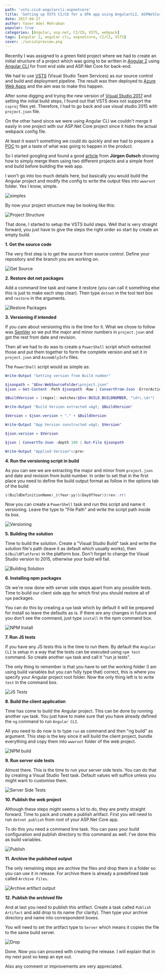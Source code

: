 ```yaml
---
path: 'vsts-cicd-angularcli-aspnetcore'
title: 'Setting up VSTS CI/CD for a SPA app using AngularCLI, ASPNetCore (Part 1)'
date: 2017-04-27
author: Yaser Adel Mehraban
popular: true
categories: [Angular, asp.net, CI/CD, VSTS, webpack]
tags: [angular 2, angular cli, aspnetcore, CI/CI, VSTS]
cover: ./socialpreview.png
---
```


Recently I was assigned to a green field project where we had to create an initial structure of a project which was going to be written in [Angular 2](https://angular.io/) using [Angular CLI](https://github.com/angular/angular-cli) for front end side and ASP.Net Core for back-end.

<!--more-->

We had to use [VSTS](https://www.visualstudio.com/team-services/) (Visual Studio Team Services) as our source control and build and deployment pipeline. The result was then deployed to [Azure Web Apps](https://azure.microsoft.com/en-au/services/app-service/web/) and the aim was to make this happen.

After some digging and trying the new version of [Visual Studio 2017](https://www.visualstudio.com/vs/whatsnew/) and setting the initial build steps, I found out that VSTS does not support the `csproj` files yet. Therefore, I had to go back and use visual studio 2015 with `project.json` file.

On the other hand since we were using Angular CLI we couldn't merge it easily in one project with our ASP.Net Core project since it hides the actual webpack config file.

At least it wasn't something we could do quickly and we had to prepare a [POC](https://en.wikipedia.org/wiki/Proof_of_concept) to get a taste of what was going to happen in the product.

So I started googling and found a good [article](http://asp.net-hacker.rocks/2016/09/19/aspnetcore-and-angular2-using-dotnetcli-and-vscode.html) from **Jürgen Gutsch** showing how to simply merge them using two different projects and a simple front end build before building the web app.

I won't go into too much details here, but basically you would build the Angular project and modify the config to write the output files into `wwwroot` folder. Yes I know, simple.

![simples](./simples.jpg)

By now your project structure may be looking like this:

![Project Structure](./project.jpg)

That done, I started to setup the VSTS build steps. Well that is very straight forward, you just have to give the steps the right order so start by create an empty build.

**1. Get the source code**

The very first step is to get the source from source control. Define your repository and the branch you are working on.

![Get Source](./getsource.jpg)

**2. Restore dot net packages**

Add a command line task and name it restore (you can call it something else this is just to make each step clear). Then type `dotnet` in the tool text box and `restore` in the arguments.

![Restore Packages](./restore.jpg)

**3. Versioning if intended**

If you care about versioning this is the time for it. What we chose to follow was [SemVer](http://semver.org/) so we put the major and minor numbers in `project.json` and got the rest from date and revision.

Then all we had to do was to create a `PowerShell` script which extracted those and put them together to form the complete version and set it in `project.json` and `AssemblyInfo` files.

The `PowerShell` script would as simple as:

```powershell
Write-Output "Getting version from Build number"

$jsonpath = "$Env:WebSourceFolder\project.json"
$json = Get-Content -Path $jsonpath -Raw | ConvertFrom-Json -ErrorAction Ignore

$BuildVersion = [regex]::matches($Env:BUILD_BUILDNUMBER, "\d+\.\d+")

Write-Output "Build Version extracted =&gt; $BuildVersion"

$Version = $json.version + "." + $BuildVersion

Write-Output "App Version constructed =&gt; $Version"

$json.version = $Version

$json | ConvertTo-Json -depth 100 | Out-File $jsonpath

Write-Output "Applied Version"</pre>
```

**4. Run the versioning script in build**

As you can see we are extracting the major and minor from `project.json` and date and revision from build number. In order to set that in the first place you need to define the build output format as follow in the options tab of the build:

```powershell
$(BuildDefinitionName)_$(Year:yy)$(DayOfYear)$(rev:.rr)
```

Now you can create a `PowerShell` task and run this script and name it versioning. Leave the type to "File Path" and write the script path inside its box.

![Versioning](./version.jpg)

**5. Building the solution**

Time to build the solution. Create a "Visual Studio Build" task and write the solution file's path (leave it as default which usually works), then `$(BuildPlatform)` in the platform box. Don't forget to change the Visual Studio version to 2015, otherwise your build will fail.

![Building Solution](./build.jpg)

**6. Installing npm packages**

Ok we're now done with server side steps apart from any possible tests. Time to build our client side app for which first you should restore all of `npm` packages.

You can do this by creating a `npm` task which by default it will be prepared for install so leave the defaults as is. If there are any changes in future and you don't see the command, just type `install` in the npm command box.

![NPM Install](./npminstall.jpg)

**7. Run JS tests**

If you have any JS tests this is the time to run them. By default the `Angular CLI` is setup in a way that the tests can be executed using `npm test` command. So create another `npm` task and call it "run js tests".

The only thing to remember is that you have to set the working folder (I am using build variables but you can fully type that) correct, this is where you specify your Angular project root folder. Now the only thing left is to write `test` in the command box.

![JS Tests](./jstests.jpg)

**8. Build the client application**

Time has come to build the Angular project. This can be done by running another `npm` task. You just have to make sure that you have already defined the `ng` command to run `Angular CLI`.

All you need to do now is to type `run` as command and then "ng build" as argument. This step is the key since it will build the client project, bundle everything and copy them into `wwwroot` folder of the web project.

![NPM build](./buildjs.jpg)

**9. Run server side tests**

Almost there. This is the time to run your server side tests. You can do that by creating a Visual Studio Test task. Default values will suffice unless you might want to customise them.

![Server Side Tests](./webtests.jpg)

**10. Publish the web project**

Although these steps might seems a lot to do, they are pretty straight forward. Time to pack and create a publish artifact. First you will need to run `dotnet publish` from root of your ASP.Net Core app.

To do this you need a command line task. You can pass your build configuration and publish directory to this command as well. I've done this as build variables.

![Publish](./publish.jpg)

**11. Archive the published output**

The only remaining steps are archive the files and drop them in a folder so you can use it in release. For archive there is already a predefined task called `Archive Files`.

![Archive artifact output](./archive.jpg)

**12. Publish the archived file**

And at last you need to publish this artifact. Create a task called `Publish Artifact` and add drop to its name (for clarity). Then type your archive directory and name into correspondent boxes.

You will need to set the artifact type to `Server` which means it copies the file to the same build server.

![Drop](./drop.jpg)

Done. Now you can proceed with creating the release. I will explain that in my next post so keep an eye out.

Also any comment or improvements are very appreciated.
